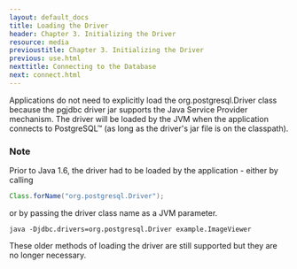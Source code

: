 ```yaml
---
layout: default_docs
title: Loading the Driver
header: Chapter 3. Initializing the Driver
resource: media
previoustitle: Chapter 3. Initializing the Driver
previous: use.html
nexttitle: Connecting to the Database
next: connect.html
---
```

		
Applications do not need to explicitly load the org.postgresql.Driver
class because the pgjdbc driver jar supports the Java Service Provider
mechanism. The driver will be loaded by the JVM when the application
connects to PostgreSQL™ (as long as the driver's jar file is on the
classpath).


### Note

Prior to Java 1.6, the driver had to be loaded by the application - either by calling

```java
Class.forName("org.postgresql.Driver");
```
or by passing the driver class name as a JVM parameter.

`java -Djdbc.drivers=org.postgresql.Driver example.ImageViewer`

These older methods of loading the driver are still supported but they are no longer necessary.
